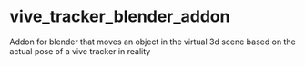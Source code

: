 # vive_tracker_blender_addon
Addon for blender that moves an object in the virtual 3d scene based on the actual pose of a vive tracker in reality
